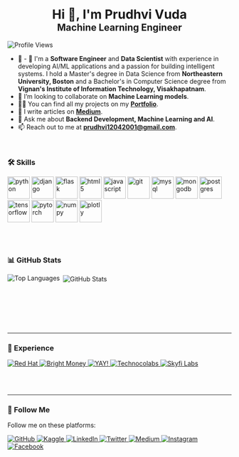 <h1 align="center" style="margin-bottom: 0;">Hi 👋, I'm Prudhvi Vuda</h1>
<h2 align="center" style="margin-top: 0;">Machine Learning Engineer</h2>

<p align="left">
   <img src="https://komarev.com/ghpvc/?username=Prudhvivuda" alt="Profile Views" />
</p>

- 🔭 - 🔭 I'm a **Software Engineer** and **Data Scientist** with experience in developing AI/ML applications and a passion for building intelligent systems. I hold a Master's degree in Data Science from **Northeastern University, Boston** and a Bachelor's in Computer Science degree from **Vignan's Institute of Information Technology, Visakhapatnam**.
- 👯 I’m looking to collaborate on **Machine Learning models**.
- 👨‍💻 You can find all my projects on my [**Portfolio**](https://prudhvivuda.github.io/).
- 📝 I write articles on [**Medium**](https://medium.com/@prudhvi12042001).
- 💬 Ask me about **Backend Development, Machine Learning and AI**.
- 📫 Reach out to me at **prudhvi12042001@gmail.com**.

<br>

### 🛠️ Skills

<p align="left">
   <img src="https://www.vectorlogo.zone/logos/python/python-official.svg" alt="python" height="50"/> 
   <img src="https://www.vectorlogo.zone/logos/djangoproject/djangoproject-ar21.svg" alt="django" height="50"/> 
   <img src="https://www.vectorlogo.zone/logos/pocoo_flask/pocoo_flask-official.svg" alt="flask" height="50"/> 
   <img src="https://www.vectorlogo.zone/logos/w3_html5/w3_html5-ar21.svg" alt="html5" height="50"/> 
   <img src="https://www.vectorlogo.zone/logos/javascript/javascript-horizontal.svg" alt="javascript" height="50"/> 
   <img src="https://www.vectorlogo.zone/logos/git-scm/git-scm-ar21.svg" alt="git" height="50"/> 
   <img src="https://www.vectorlogo.zone/logos/mysql/mysql-official.svg" alt="mysql" height="50"/> 
   <img src="https://www.vectorlogo.zone/logos/mongodb/mongodb-ar21.svg" alt="mongodb" height="50"/> 
   <img src="https://www.vectorlogo.zone/logos/postgresql/postgresql-horizontal.svg" alt="postgres" height="50"/> 
   <img src="https://www.vectorlogo.zone/logos/tensorflow/tensorflow-ar21.svg" alt="tensorflow" height="50"/> 
   <img src="https://www.vectorlogo.zone/logos/pytorch/pytorch-ar21.svg" alt="pytorch" height="50"/> 
   <img src="https://www.vectorlogo.zone/logos/numpy/numpy-ar21.svg" alt="numpy" height="50"/> 
   <img src="https://www.vectorlogo.zone/logos/plotly/plotly-ar21.svg" alt="plotly" height="50"/> 
</p>

<br><br>

### 📊 GitHub Stats

<p>
   <img align="left" src="https://github-readme-stats.vercel.app/api/top-langs/?username=Prudhvivuda&theme=dark&hide_langs_below=1" alt="Top Languages" />
</p>
<p>&nbsp;<img align="center" src="https://github-readme-stats.vercel.app/api?username=Prudhvivuda&show_icons=true&title_color=ffffff&icon_color=bb2acf&text_color=daf7dc&bg_color=151515" alt="GitHub Stats" /></p>

<br><br><br><br><br>

<hr>

### 💼 Experience

<div>
   <a href="https://www.redhat.com/en">
      <img src="https://img.shields.io/badge/Data_Scientist-Red_Hat-brightgreen" alt="Red Hat"/>
   </a>
   <a href="https://www.brightmoney.co/">
      <img src="https://img.shields.io/badge/Software_Development_Engineer-Bright_Money-brightgreen" alt="Bright Money"/>
   </a>
   <a href="https://www.gsyay.com">
      <img src="https://img.shields.io/badge/Mentor-YAY!-brightgreen" alt="YAY!"/>
   </a>
   <a href="https://www.linkedin.com/company/technocolabs">
      <img src="https://img.shields.io/badge/Data_Science_Intern-Technocolabs-brightgreen" alt="Technocolabs"/>
   </a>
   <a href="https://www.skyfilabs.com">
      <img src="https://img.shields.io/badge/Student_Leader-Skyfi_Labs-brightgreen" alt="Skyfi Labs"/>
   </a>
</div>

<br><br>

<hr>

### 📱 Follow Me

<p>Follow me on these platforms:</p>

<div>
   <a href="https://github.com/Prudhvivuda">
      <img src="https://img.shields.io/badge/Follow-blue?style=social&logo=Github" alt="GitHub"/>
   </a>
   <a href="https://kaggle.com/prudhvivuda">
      <img src="https://img.shields.io/badge/-Prudhvi%20Vuda-blue?style=social&logo=Kaggle" alt="Kaggle"/>
   </a>
   <a href="https://www.linkedin.com/in/prudhvivuda/">
      <img src="https://img.shields.io/badge/-Prudhvi%20Vuda-blue?style=social&logo=Linkedin" alt="LinkedIn"/>
   </a>
   <a href="https://twitter.com/VudaPrudhvi">
      <img src="http://img.shields.io/badge/-@VudaPrudhvi-1ca0f1?style=social&logo=twitter" alt="Twitter"/>
   </a>
   <a href="https://medium.com/@prudhvi12042001">
      <img src="https://img.shields.io/badge/@PrudhviVuda-blue?style=social&logo=Medium" alt="Medium"/>
   </a>
   <a href="https://www.instagram.com/prudhvivuda">
      <img src="https://img.shields.io/badge/-Prudhvi%20vuda-blue?style=social&logo=Instagram" alt="Instagram"/>
   </a>
   <a href="https://m.facebook.com/profile.php?id=100009614312031">
      <img src="https://img.shields.io/badge/-Prudhvi%20Vuda-blue?style=social&logo=Facebook" alt="Facebook"/>
   </a>
</div>
